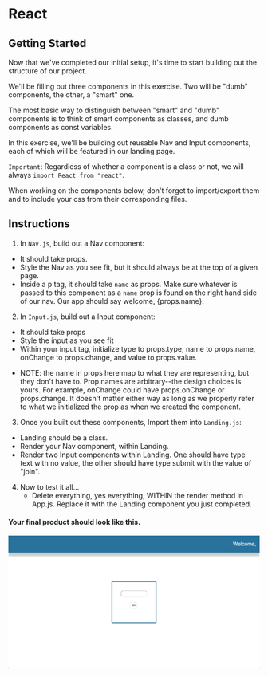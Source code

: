 # React

## Getting Started

Now that we've completed our initial setup, it's time to start building out the structure of our project. 

We'll be filling out three components in this exercise. Two will be "dumb" components, the other, a "smart" one. 

The most basic way to distinguish between "smart" and "dumb" components is to think of smart components as classes, and dumb components as const variables. 

In this exercise, we'll be building out reusable Nav and Input components, each of which will be featured in our landing page. 

`Important`: Regardless of whether a component is a class or not, we will always `import React from "react"`.

When working on the components below, don't forget to import/export them and to include your css from their corresponding files. 

## Instructions
1. In `Nav.js`, build out a Nav component:
  - It should take props. 
  - Style the Nav as you see fit, but it should always be at the top of a given page. 
  - Inside a p tag, it should take `name` as props. Make sure whatever is passed to this component as a `name` prop is found on the right hand side of our nav. Our app should say welcome, {props.name}.
2. In `Input.js`, build out a Input component: 
  - It should take props
  - Style the input as you see fit
  - Within your input tag, initialize type to props.type, name to props.name, onChange to props.change, and value to props.value. 
  * NOTE: the name in props here map to what they are representing, but they don't have to. Prop names are arbitrary--the design choices is yours. For example, onChange could have props.onChange or props.change. It doesn't matter either way as long as we properly refer to what we initialized the prop as when we created the component.
3. Once you built out these components, Import them into `Landing.js`:
  - Landing should be a class. 
  - Render your Nav component, within Landing. 
  - Render two Input components within Landing. One should have type text with no value, the other should have type submit with the value of "join".
4. Now to test it all... 
   - Delete everything, yes everything, WITHIN the render method in App.js. Replace it with the Landing component you just completed. 

#### Your final product should look like this. 
<img src="demo.png">   